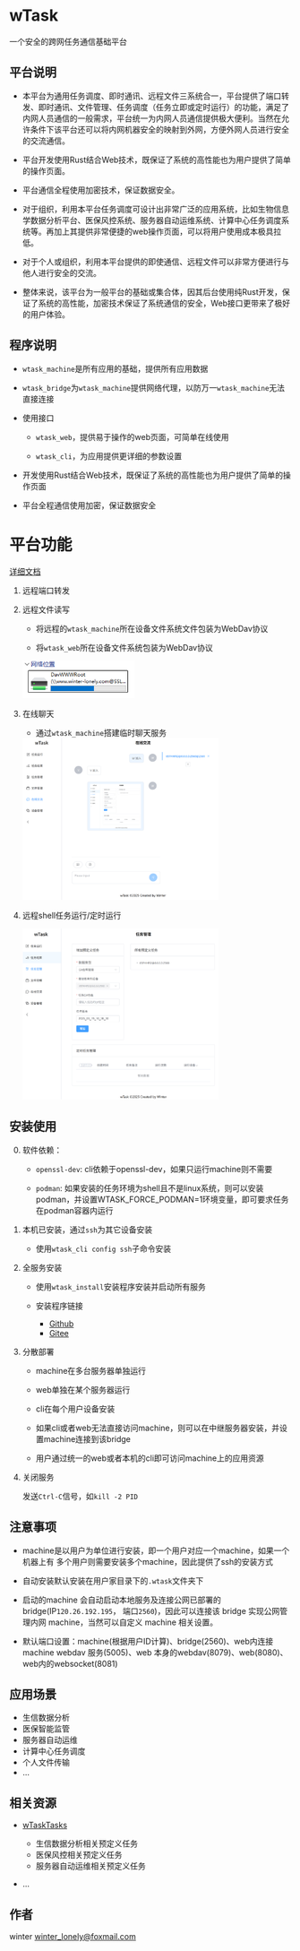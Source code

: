 # wTask

一个安全的跨网任务通信基础平台

## 平台说明

- 本平台为通用任务调度、即时通讯、远程文件三系统合一，平台提供了端口转发、即时通讯、文件管理、任务调度（任务立即或定时运行）的功能，满足了内网人员通信的一般需求，平台统一为内网人员通信提供极大便利。当然在允许条件下该平台还可以将内网机器安全的映射到外网，方便外网人员进行安全的交流通信。

- 平台开发使用Rust结合Web技术，既保证了系统的高性能也为用户提供了简单的操作页面。

- 平台通信全程使用加密技术，保证数据安全。

- 对于组织，利用本平台任务调度可设计出非常广泛的应用系统，比如生物信息学数据分析平台、医保风控系统、服务器自动运维系统、计算中心任务调度系统等。再加上其提供非常便捷的web操作页面，可以将用户使用成本极具拉低。

- 对于个人或组织，利用本平台提供的即使通信、远程文件可以非常方便进行与他人进行安全的交流。

- 整体来说，该平台为一般平台的基础或集合体，因其后台使用纯Rust开发，保证了系统的高性能，加密技术保证了系统通信的安全，Web接口更带来了极好的用户体验。


## 程序说明

- `wtask_machine`是所有应用的基础，提供所有应用数据

- `wtask_bridge`为`wtask_machine`提供网络代理，以防万一`wtask_machine`无法直接连接

- 使用接口
    
    - `wtask_web`，提供易于操作的web页面，可简单在线使用
    
    - `wtask_cli`，为应用提供更详细的参数设置

- 开发使用Rust结合Web技术，既保证了系统的高性能也为用户提供了简单的操作页面
- 平台全程通信使用加密，保证数据安全


# 平台功能

[详细文档](./doc/Usage.md)

1. 远程端口转发

2. 远程文件读写

    - 将远程的`wtask_machine`所在设备文件系统文件包装为WebDav协议

    - 将`wtask_web`所在设备文件系统包装为WebDav协议
    
    <img src="doc/wtask.webdav.png" style="max-width:200px" />

3. 在线聊天

    - 通过`wtask_machine`搭建临时聊天服务

    <img src="doc/wtask.chat.png" style="max-width:350px" />

4. 远程shell任务运行/定时运行

    <img src="doc/wtask.task.png" style="max-width:350px" />


## 安装使用

0. 软件依赖：

    - `openssl-dev`: cli依赖于openssl-dev，如果只运行machine则不需要

    - `podman`: 如果安装的任务环境为shell且不是linux系统，则可以安装podman，并设置WTASK_FORCE_PODMAN=1环境变量，即可要求任务在podman容器内运行


1. 本机已安装，通过`ssh`为其它设备安装

    - 使用`wtask_cli config ssh`子命令安装

2. 全服务安装
    
    - 使用`wtask_install`安装程序安装并启动所有服务
    
    - 安装程序链接
        - [Github](https://github.com/LonlyWinter/wTask)
        - [Gitee](https://gitee.com/winter-lonely/wTask)

3. 分散部署

    - machine在多台服务器单独运行 

    - web单独在某个服务器运行 
    
    - cli在每个用户设备安装 
    
    - 如果cli或者web无法直接访问machine，则可以在中继服务器安装，并设置machine连接到该bridge 
    
    - 用户通过统一的web或者本机的cli即可访问machine上的应用资源


4. 关闭服务
    
    发送`Ctrl-C`信号，如`kill -2 PID`

## 注意事项

- machine是以用户为单位进行安装，即一个用户对应一个machine，如果一个机器上有
多个用户则需要安装多个machine，因此提供了ssh的安装方式 

- 自动安装默认安装在用户家目录下的`.wtask`文件夹下 

- 启动的machine 会自动启动本地服务及连接公网已部署的bridge(IP`120.26.192.195`，
端口`2560`)，因此可以连接该 bridge 实现公网管理内网 machine，当然可以自定义
machine 相关设置。 

- 默认端口设置：machine(根据用户ID计算)、bridge(2560)、web内连接machine webdav
服务(5005)、web 本身的webdav(8079)、web(8080)、web内的websocket(8081) 


## 应用场景

- 生信数据分析
- 医保智能监管
- 服务器自动运维
- 计算中心任务调度
- 个人文件传输
- ...


## 相关资源

- [wTaskTasks](https://github.com/LonlyWinter/wTaskTasks)    
    - 生信数据分析相关预定义任务
    - 医保风控相关预定义任务
    - 服务器自动运维相关预定义任务

- ...


## 作者

winter <winter_lonely@foxmail.com>



